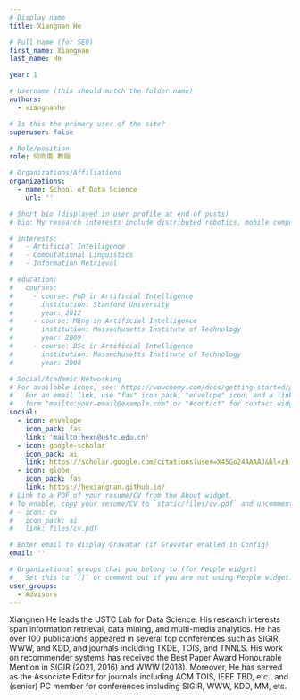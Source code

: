 ```yaml
---
# Display name
title: Xiangnan He

# Full name (for SEO)
first_name: Xiangnan
last_name: He

year: 1

# Username (this should match the folder name)
authors:
  - xiangnanhe

# Is this the primary user of the site?
superuser: false

# Role/position
role: 何向南 教授

# Organizations/Affiliations
organizations:
  - name: School of Data Science
    url: ''

# Short bio (displayed in user profile at end of posts)
# bio: My research interests include distributed robotics, mobile computing and programmable matter.

# interests:
#   - Artificial Intelligence
#   - Computational Linguistics
#   - Information Retrieval

# education:
#   courses:
#     - course: PhD in Artificial Intelligence
#       institution: Stanford University
#       year: 2012
#     - course: MEng in Artificial Intelligence
#       institution: Massachusetts Institute of Technology
#       year: 2009
#     - course: BSc in Artificial Intelligence
#       institution: Massachusetts Institute of Technology
#       year: 2008

# Social/Academic Networking
# For available icons, see: https://wowchemy.com/docs/getting-started/page-builder/#icons
#   For an email link, use "fas" icon pack, "envelope" icon, and a link in the
#   form "mailto:your-email@example.com" or "#contact" for contact widget.
social:
  - icon: envelope
    icon_pack: fas
    link: 'mailto:hexn@ustc.edu.cn'
  - icon: google-scholar
    icon_pack: ai
    link: https://scholar.google.com/citations?user=X45Go24AAAAJ&hl=zh-CN&oi=ao
  - icon: globe
    icon_pack: fas
    link: https://hexiangnan.github.io/
# Link to a PDF of your resume/CV from the About widget.
# To enable, copy your resume/CV to `static/files/cv.pdf` and uncomment the lines below.
# - icon: cv
#   icon_pack: ai
#   link: files/cv.pdf

# Enter email to display Gravatar (if Gravatar enabled in Config)
email: ''

# Organizational groups that you belong to (for People widget)
#   Set this to `[]` or comment out if you are not using People widget.
user_groups:
  - Advisors
---
```


Xiangnen He leads the USTC Lab for Data Science. His research interests span information retrieval, data mining, and multi-media analytics. He has over 100 publications appeared in several top conferences such as SIGIR, WWW, and KDD, and journals including TKDE, TOIS, and TNNLS. His work on recommender systems has received the Best Paper Award Honourable Mention in SIGIR (2021, 2016) and WWW (2018). Moreover, He has served as the Associate Editor for journals including ACM TOIS, IEEE TBD, etc., and (senior) PC member for conferences including SIGIR, WWW, KDD, MM, etc.
